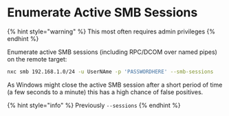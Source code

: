 # Enumerate Active SMB Sessions

{% hint style="warning" %}
This most often requires admin privileges
{% endhint %}

Enumerate active SMB sessions (including RPC/DCOM over named pipes) on the remote target:

```bash
nxc smb 192.168.1.0/24 -u UserNAme -p 'PASSWORDHERE' --smb-sessions
```

As Windows might close the active SMB session after a short period of time (a few seconds to a minute) this has a high chance of false positives.&#x20;

{% hint style="info" %}
Previously `--sessions`
{% endhint %}

